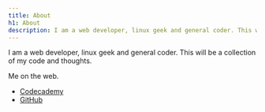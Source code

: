 ```yaml
---
title: About
h1: About
description: I am a web developer, linux geek and general coder. This will be a collection of my code and thoughts.
---
```

I am a web developer, linux geek and general coder. This will be a collection of my code and thoughts.

Me on the web.

  * [Codecademy](http://www.codecademy.com/matt-h "Codecademy")
  * [GitHub](https://github.com/matt-h "GitHub")
